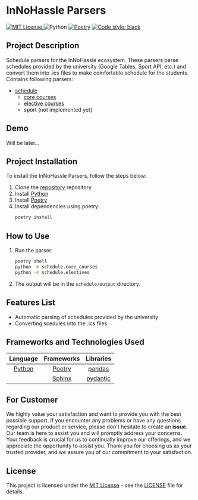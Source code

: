 # InNoHassle Parsers


[![MIT License](https://img.shields.io/badge/License-MIT-blue.svg) ](https://opensource.org/licenses/MIT) 
![Python](https://img.shields.io/badge/Python-3.11-blue?style=flat&logo=Python)
[![Poetry](https://img.shields.io/endpoint?url=https://python-poetry.org/badge/v0.json)](https://python-poetry.org/)
[![Code style: black](https://img.shields.io/badge/code%20style-black-000000.svg)](https://github.com/psf/black)

## Project Description

Schedule parsers for the InNoHassle ecosystem. These parsers parse schedules provided by the university (Google Tables, Sport API, etc.) and convert them into .ics files to make comfortable schedule for the students.
Contains following parsers:

- [schedule](./schedule)
    - [core courses](./schedule/core_courses)
    - [elective courses](./schedule/electives)
    - ~~sport~~ (not implemented yet)

## Demo

Will be later...

## Project Installation

To install the InNoHassle Parsers, follow the steps below:

1. Clone the [repository](https://github.com/one-zero-eight/InNoHassle-Parsers/) repository
2. Install [Python](https://python.org)
3. Install [Poetry](https://python-poetry.org/)
4. Install dependencies using poetry:
    ```bash
    poetry install
    ```

## How to Use

1. Run the parser:

    ```bash
    poetry shell
    python -m schedule.core_courses
    python -m schedule.electives
    ```
2. The output will be in the `schedule/output` directory.

## Features List

- Automatic parsing of schedules provided by the university
- Converting scedules into the .ics files


## Frameworks and Technologies Used

|           Language           |              Frameworks               |              Libraries               |
|:----------------------------:|:-------------------------------------:|:------------------------------------:|
| [Python](https://python.org) | [Poetry](https://python-poetry.org/)  | [pandas](https://pandas.pydata.org/) |
|                              | [Sphinx](https://www.sphinx-doc.org/) | [pydantic](https://pydantic.dev/)    |
## For Customer

We highly value your satisfaction and want to provide you with the best possible support. If you encounter any problems or have any questions regarding our product or service, please don't hesitate to create an **issue**. Our team is here to assist you and will promptly address your concerns. Your feedback is crucial for us to continually improve our offerings, and we appreciate the opportunity to assist you. Thank you for choosing us as your trusted provider, and we assure you of our commitment to your satisfaction.

## License

This project is licensed under the [MIT License](https://license.md/licenses/mit-license/) - see the [LICENSE](LICENSE) file for details.
